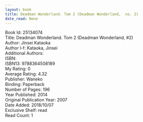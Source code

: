 ```yaml
---
layout: book
title: Deadman Wonderland. Tom 2 (Deadman Wonderland,  no. 2)
date_read: None
---
```


Book Id: 25134074<br />
Title: Deadman Wonderland. Tom 2 (Deadman Wonderland, #2)<br />
Author: Jinsei Kataoka<br />
Author l-f: Kataoka, Jinsei<br />
Additional Authors: <br />
ISBN: <br />
ISBN13: 9788364508189<br />
My Rating: 0<br />
Average Rating: 4.32<br />
Publisher: Waneko<br />
Binding: Paperback<br />
Number of Pages: 196<br />
Year Published: 2014<br />
Original Publication Year: 2007<br />
Date Added: 2018/10/07<br />
Exclusive Shelf: read<br />
Read Count: 1<br />


